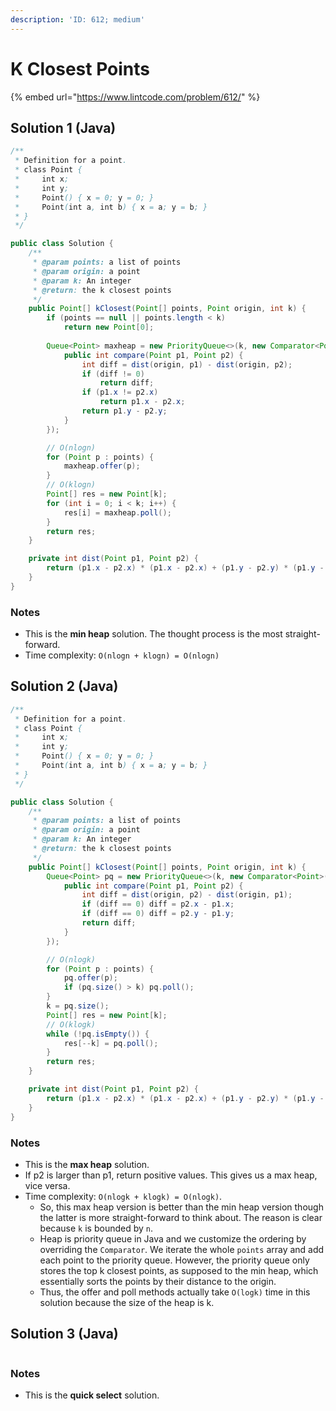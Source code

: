 ```yaml
---
description: 'ID: 612; medium'
---
```


# K Closest Points

{% embed url="https://www.lintcode.com/problem/612/" %}

## Solution 1 \(Java\)

```java
/**
 * Definition for a point.
 * class Point {
 *     int x;
 *     int y;
 *     Point() { x = 0; y = 0; }
 *     Point(int a, int b) { x = a; y = b; }
 * }
 */

public class Solution {
    /**
     * @param points: a list of points
     * @param origin: a point
     * @param k: An integer
     * @return: the k closest points
     */
    public Point[] kClosest(Point[] points, Point origin, int k) {
        if (points == null || points.length < k)
            return new Point[0];
        
        Queue<Point> maxheap = new PriorityQueue<>(k, new Comparator<Point>() {
            public int compare(Point p1, Point p2) {
                int diff = dist(origin, p1) - dist(origin, p2);
                if (diff != 0)
                    return diff;
                if (p1.x != p2.x)
                    return p1.x - p2.x;
                return p1.y - p2.y;
            }
        });

        // O(nlogn)
        for (Point p : points) {
            maxheap.offer(p);
        }
        // O(klogn)
        Point[] res = new Point[k];
        for (int i = 0; i < k; i++) {
            res[i] = maxheap.poll();
        }
        return res;
    }

    private int dist(Point p1, Point p2) {
        return (p1.x - p2.x) * (p1.x - p2.x) + (p1.y - p2.y) * (p1.y - p2.y);
    }
}
```

### Notes

* This is the **min heap** solution. The thought process is the most straight-forward.
* Time complexity: `O(nlogn + klogn) = O(nlogn)`

## Solution 2 \(Java\)

```java
/**
 * Definition for a point.
 * class Point {
 *     int x;
 *     int y;
 *     Point() { x = 0; y = 0; }
 *     Point(int a, int b) { x = a; y = b; }
 * }
 */

public class Solution {
    /**
     * @param points: a list of points
     * @param origin: a point
     * @param k: An integer
     * @return: the k closest points
     */
    public Point[] kClosest(Point[] points, Point origin, int k) {
        Queue<Point> pq = new PriorityQueue<>(k, new Comparator<Point>() {
            public int compare(Point p1, Point p2) {
                int diff = dist(origin, p2) - dist(origin, p1);
                if (diff == 0) diff = p2.x - p1.x;
                if (diff == 0) diff = p2.y - p1.y;
                return diff;
            }
        });

        // O(nlogk)
        for (Point p : points) {
            pq.offer(p);
            if (pq.size() > k) pq.poll();
        }
        k = pq.size();
        Point[] res = new Point[k];
        // O(klogk)
        while (!pq.isEmpty()) {
            res[--k] = pq.poll();
        }
        return res;
    }

    private int dist(Point p1, Point p2) {
        return (p1.x - p2.x) * (p1.x - p2.x) + (p1.y - p2.y) * (p1.y - p2.y);
    }
}
```

### Notes

* This is the **max heap** solution. 
* If p2 is larger than p1, return positive values. This gives us a max heap, vice versa.
* Time complexity: `O(nlogk + klogk) = O(nlogk)`. 
  * So, this max heap version is better than the min heap version though the latter is more straight-forward to think about. The reason is clear because `k` is bounded by `n`.
  * Heap is priority queue in Java and we customize the ordering by overriding the `Comparator`. We iterate the whole `points` array and add each point to the priority queue. However, the priority queue only stores the top k closest points, as supposed to the min heap, which essentially sorts the points by their distance to the origin. 
  * Thus, the offer and poll methods actually take `O(logk)` time in this solution because the size of the heap is k.

## Solution 3 \(Java\)

```java

```

### Notes

* This is the **quick select** solution.

